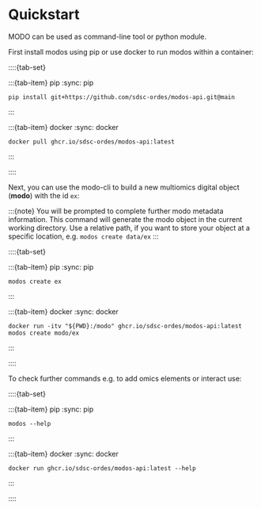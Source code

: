 # Quickstart

MODO can be used as command-line tool or python module.

First install modos using pip or use docker to run modos within a container:

::::{tab-set}

:::{tab-item} pip :sync: pip

```{code-block} console
pip install git+https://github.com/sdsc-ordes/modos-api.git@main
```

:::

:::{tab-item} docker :sync: docker

```{code-block} console
docker pull ghcr.io/sdsc-ordes/modos-api:latest
```

:::

::::

Next, you can use the modo-cli to build a new multiomics digital object
(**modo**) with the id `ex`:

:::{note} You will be prompted to complete further modo metadata information.
This command will generate the modo object in the current working directory. Use
a relative path, if you want to store your object at a specific location, e.g.
`modos create data/ex` :::

::::{tab-set}

:::{tab-item} pip :sync: pip

```{code-block} console
modos create ex
```

:::

:::{tab-item} docker :sync: docker

```{code-block} console
docker run -itv "${PWD}:/modo" ghcr.io/sdsc-ordes/modos-api:latest modos create modo/ex
```

:::

::::

To check further commands e.g. to add omics elements or interact use:

::::{tab-set}

:::{tab-item} pip :sync: pip

```{code-block} console
modos --help
```

:::

:::{tab-item} docker :sync: docker

```{code-block} console
docker run ghcr.io/sdsc-ordes/modos-api:latest --help
```

:::

::::
